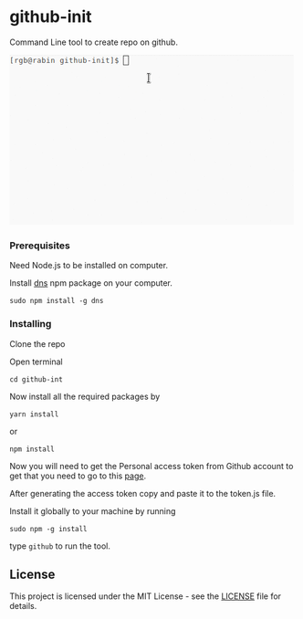 # github-init

Command Line tool to create repo on github.

![github-init](github.gif)

### Prerequisites

Need Node.js to be installed on computer.

Install [dns](https://github.com/hbouvier/dns) npm package on your computer.

```
sudo npm install -g dns
```

### Installing

Clone the repo

Open terminal

```
cd github-int
```

Now install all the required packages by

```
yarn install 
```

or

```
npm install
```

Now you will need to get the Personal access token from Github account to get that you need to go to this [page](https://help.github.com/articles/creating-a-personal-access-token-for-the-command-line/).

After generating the access token copy and paste it to the token.js file.

Install it globally to your machine by running 

```
sudo npm -g install
``` 

type `github` to run the tool.

## License

This project is licensed under the MIT License - see the [LICENSE](LICENSE) file for details.